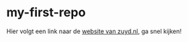# my-first-repo
Hier volgt een link naar de [website van zuyd.nl](https://zuyd.nl), ga snel kijken!

